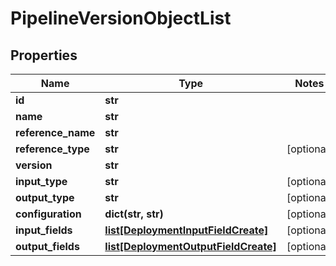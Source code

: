# PipelineVersionObjectList

## Properties
Name | Type | Notes
------------ | ------------- | -------------
**id** | **str** | 
**name** | **str** | 
**reference_name** | **str** | 
**reference_type** | **str** | [optional] 
**version** | **str** | 
**input_type** | **str** | [optional] 
**output_type** | **str** | [optional] 
**configuration** | **dict(str, str)** | [optional] 
**input_fields** | [**list[DeploymentInputFieldCreate]**](DeploymentInputFieldCreate.md) | [optional] 
**output_fields** | [**list[DeploymentOutputFieldCreate]**](DeploymentOutputFieldCreate.md) | [optional] 


